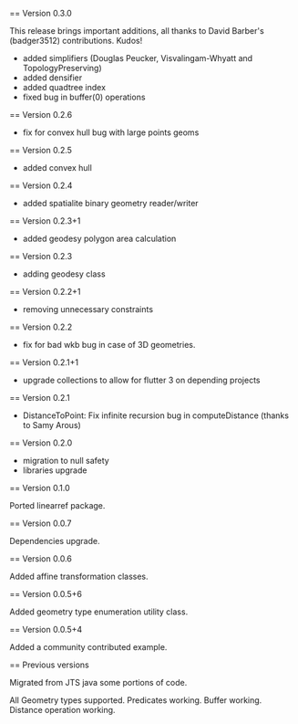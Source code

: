 == Version 0.3.0

This release brings important additions, all thanks to David Barber's (badger3512) contributions. Kudos!

- added simplifiers (Douglas Peucker, Visvalingam-Whyatt and TopologyPreserving)
- added densifier
- added quadtree index
- fixed bug in buffer(0) operations

== Version 0.2.6

- fix for convex hull bug with large points geoms

== Version 0.2.5

- added convex hull
  
== Version 0.2.4

- added spatialite binary geometry reader/writer

== Version 0.2.3+1

- added geodesy polygon area calculation

== Version 0.2.3

- adding geodesy class

== Version 0.2.2+1

- removing unnecessary constraints

== Version 0.2.2

- fix for bad wkb bug in case of 3D geometries.

== Version 0.2.1+1

- upgrade collections to allow for flutter 3 on depending projects

== Version 0.2.1

- DistanceToPoint: Fix infinite recursion bug in computeDistance (thanks to Samy Arous)

== Version 0.2.0

- migration to null safety
- libraries upgrade

== Version 0.1.0

Ported linearref package.

== Version 0.0.7

Dependencies upgrade.

== Version 0.0.6

Added affine transformation classes.

== Version 0.0.5+6

Added geometry type enumeration utility class.

== Version 0.0.5+4

Added a community contributed example.


== Previous versions

Migrated from JTS java some portions of code.

All Geometry types supported.
Predicates working.
Buffer working.
Distance operation working.
